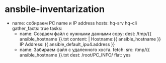 # ansbile-inventarization

- name: собираем PC name и IP address
  hosts: hq-srv hq-cli
  gather_facts: true
  tasks:
   - name: Создаем файл с нужными данными
     сoру:
      dest: /tmp/{{ ansible_hostname }}.txt
      content: |
       Hostname:{{ ansible_hostname }}
       IP Address: ({ ansible_default_ipu4.address }}
   - name: Забираем файл с удаленного хоста.
     fetch:
       src: /tmp/{{ ansible_hostname }}.txt
       dest: /root/PC_INFO/
       flat: yes

